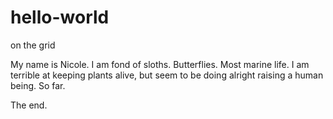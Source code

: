 # hello-world
on the grid

My name is Nicole.
I am fond of sloths. Butterflies. Most marine life. 
I am terrible at keeping plants alive, but seem to be doing alright raising a human being.
So far.

The end.
